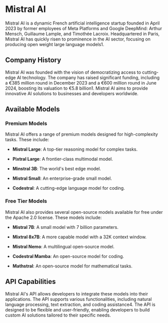 # Mistral AI
Mistral AI is a dynamic French artificial intelligence startup founded in April 2023 by former employees of Meta Platforms and Google DeepMind: Arthur Mensch, Guillaume Lample, and Timothée Lacroix. Headquartered in Paris, Mistral AI has quickly risen to prominence in the AI sector, focusing on producing open weight large language models1.

## Company History
Mistral AI was founded with the vision of democratizing access to cutting-edge AI technology. The company has raised significant funding, including a €385 million round in December 2023 and a €600 million round in June 2024, boosting its valuation to €5.8 billion1. Mistral AI aims to provide innovative AI solutions to businesses and developers worldwide.

## Available Models
### Premium Models
Mistral AI offers a range of premium models designed for high-complexity tasks. These include:

+ **Mistral Large**: A top-tier reasoning model for complex tasks.

+ **Pixtral Large**: A frontier-class multimodal model.

+ **Minstral 3B**: The world's best edge model.

+ **Mistral Small**: An enterprise-grade small model.

+ **Codestral**: A cutting-edge language model for coding.

### Free Tier Models
Mistral AI also provides several open-source models available for free under the Apache 2.0 license. These models include:

+ **Mistral 7B**: A small model with 7 billion parameters.

+ **Mixtral 8x7B**: A more capable model with a 32K context window.

+ **Mistral Nemo**: A multilingual open-source model.

+ **Codestral Mamba**: An open-source model for coding.

+ **Mathstral**: An open-source model for mathematical tasks.

## API Capabilities
Mistral AI's API allows developers to integrate these models into their applications. The API supports various functionalities, including natural language processing, text extraction, and coding assistance4. The API is designed to be flexible and user-friendly, enabling developers to build custom AI solutions tailored to their specific needs.

